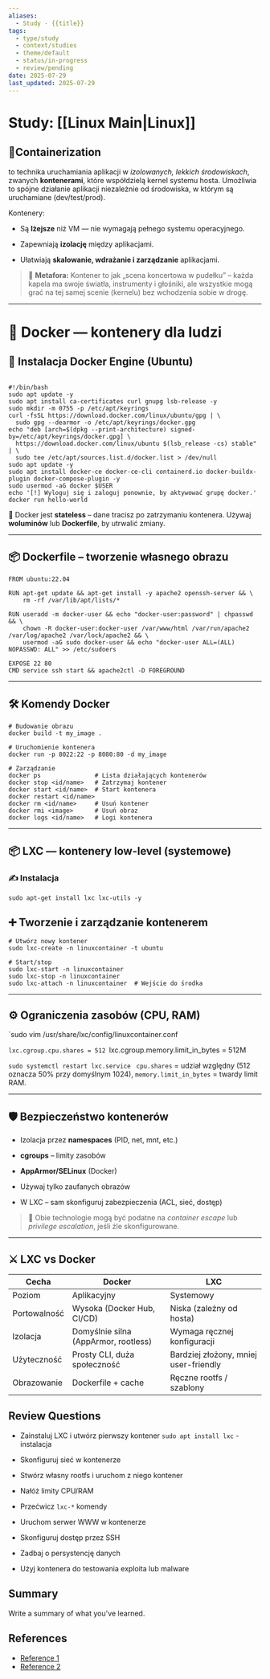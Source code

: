 ```yaml
---
aliases:
  - Study - {{title}}
tags:
  - type/study
  - context/studies
  - theme/default
  - status/in-progress
  - review/pending
date: 2025-07-29
last_updated: 2025-07-29
---
```


# Study: [[Linux Main|Linux]]

## 🧱**Containerization** 

to technika uruchamiania aplikacji w _izolowanych, lekkich środowiskach_, zwanych **kontenerami**, które współdzielą kernel systemu hosta. Umożliwia to spójne działanie aplikacji niezależnie od środowiska, w którym są uruchamiane (dev/test/prod).

Kontenery:

- Są **lżejsze** niż VM — nie wymagają pełnego systemu operacyjnego.
    
- Zapewniają **izolację** między aplikacjami.
    
- Ułatwiają **skalowanie, wdrażanie i zarządzanie** aplikacjami.
    

> 🧠 **Metafora:** Kontener to jak „scena koncertowa w pudełku” – każda kapela ma swoje światła, instrumenty i głośniki, ale wszystkie mogą grać na tej samej scenie (kernelu) bez wchodzenia sobie w drogę.

---

# 🐳 Docker — kontenery dla ludzi
## 🔧 Instalacja Docker Engine (Ubuntu)
```

#!/bin/bash
sudo apt update -y
sudo apt install ca-certificates curl gnupg lsb-release -y
sudo mkdir -m 0755 -p /etc/apt/keyrings
curl -fsSL https://download.docker.com/linux/ubuntu/gpg | \
  sudo gpg --dearmor -o /etc/apt/keyrings/docker.gpg
echo "deb [arch=$(dpkg --print-architecture) signed-by=/etc/apt/keyrings/docker.gpg] \
  https://download.docker.com/linux/ubuntu $(lsb_release -cs) stable" | \
  sudo tee /etc/apt/sources.list.d/docker.list > /dev/null
sudo apt update -y
sudo apt install docker-ce docker-ce-cli containerd.io docker-buildx-plugin docker-compose-plugin -y
sudo usermod -aG docker $USER
echo '[!] Wyloguj się i zaloguj ponownie, by aktywować grupę docker.'
docker run hello-world
```

📌 Docker jest **stateless** – dane tracisz po zatrzymaniu kontenera. Używaj **woluminów** lub **Dockerfile**, by utrwalić zmiany.

---

## 📦 Dockerfile – tworzenie własnego obrazu
```
FROM ubuntu:22.04

RUN apt-get update && apt-get install -y apache2 openssh-server && \
    rm -rf /var/lib/apt/lists/*

RUN useradd -m docker-user && echo "docker-user:password" | chpasswd && \
    chown -R docker-user:docker-user /var/www/html /var/run/apache2 /var/log/apache2 /var/lock/apache2 && \
    usermod -aG sudo docker-user && echo "docker-user ALL=(ALL) NOPASSWD: ALL" >> /etc/sudoers

EXPOSE 22 80
CMD service ssh start && apache2ctl -D FOREGROUND

```

---
## 🛠️ Komendy Docker

```
# Budowanie obrazu
docker build -t my_image .

# Uruchomienie kontenera
docker run -p 8022:22 -p 8080:80 -d my_image

# Zarządzanie
docker ps               # Lista działających kontenerów
docker stop <id/name>   # Zatrzymaj kontener
docker start <id/name>  # Start kontenera
docker restart <id/name>
docker rm <id/name>     # Usuń kontener
docker rmi <image>      # Usuń obraz
docker logs <id/name>   # Logi kontenera

```

---

## 📦 LXC — kontenery low-level (systemowe)

### ✍️ Instalacja
`sudo apt-get install lxc lxc-utils -y
`
## ➕ Tworzenie i zarządzanie kontenerem
```
# Utwórz nowy kontener
sudo lxc-create -n linuxcontainer -t ubuntu

# Start/stop
sudo lxc-start -n linuxcontainer
sudo lxc-stop -n linuxcontainer
sudo lxc-attach -n linuxcontainer  # Wejście do środka

```

---

## ⚙️ Ograniczenia zasobów (CPU, RAM)

`sudo vim /usr/share/lxc/config/linuxcontainer.conf

`lxc.cgroup.cpu.shares = 512
`lxc.cgroup.memory.limit_in_bytes = 512M

`sudo systemctl restart lxc.service
`
`cpu.shares` = udział względny (512 oznacza 50% przy domyślnym 1024), `memory.limit_in_bytes` = twardy limit RAM.

---
## 🛡️ Bezpieczeństwo kontenerów
- Izolacja przez **namespaces** (PID, net, mnt, etc.)
    
- **cgroups** – limity zasobów
    
- **AppArmor/SELinux** (Docker)
    
- Używaj tylko zaufanych obrazów
    
- W LXC – sam skonfiguruj zabezpieczenia (ACL, sieć, dostęp)
    

> 🚨 Obie technologie mogą być podatne na _container escape_ lub _privilege escalation_, jeśli źle skonfigurowane.

---

## ⚔️ LXC vs Docker

|Cecha|Docker|LXC|
|---|---|---|
|Poziom|Aplikacyjny|Systemowy|
|Portowalność|Wysoka (Docker Hub, CI/CD)|Niska (zależny od hosta)|
|Izolacja|Domyślnie silna (AppArmor, rootless)|Wymaga ręcznej konfiguracji|
|Użyteczność|Prosty CLI, duża społeczność|Bardziej złożony, mniej user-friendly|
|Obrazowanie|Dockerfile + cache|Ręczne rootfs / szablony|

## Review Questions
- Zainstaluj LXC i utwórz pierwszy kontener
	    `sudo apt install lxc` - instalacja
	    
- Skonfiguruj sieć w kontenerze
    
- Stwórz własny rootfs i uruchom z niego kontener
    
- Nałóż limity CPU/RAM
    
- Przećwicz `lxc-*` komendy
    
- Uruchom serwer WWW w kontenerze
    
- Skonfiguruj dostęp przez SSH
    
- Zadbaj o persystencję danych
    
- Użyj kontenera do testowania exploita lub malware

## Summary
Write a summary of what you've learned.

## References
- [Reference 1](link)
- [Reference 2](link)
